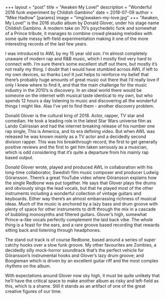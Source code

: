 +++
layout = "post"
title = "Awaken My Love!"
description = "Wonderful 2016 funk experiment by Childish Gambino"
date = 2018-07-09
author = "Mike Hadlow"
[params]
    image = "img/awaken-my-love.jpg"
+++
"Awaken, My Love!" is the 2016 studio album by Donald Glover, under his stage name Childish Gambino. A modern take on 70’s psychedelic funk and somewhat of a Prince tribute, it manages to combine crowd pleasing melodies with some quite messy left-field experimentation making it one of the more interesting records of the last few years.

I was introduced to AWL by my 15 year old son. I’m almost completely unaware of modern rap and R&B music, which I mostly find very hard to connect with. I’m sure there’s some excellent stuff out there, but mostly it’s not really my thing. I doubt that I would have stumbled across AWL if left to my own devices, so thanks Leo! It just helps to reinforce my belief that there’s probably huge amounts of great music out there that I’d really love if only I knew where to find it, and that the main challenge for the music industry in the 2010’s is discovery. In an ideal world there would be someone on the internet with musical taste identical to my own, but who spends 12 hours a day listening to music and discovering all the wonderful things I might like. Alas I’ve yet to find them - another discovery problem.

Donald Glover is the cultural king of 2018. Actor, rapper, TV star and comedian. He took a leading role in the latest Star Wars universe film as Lando Calrissian and had the internet breaking release of his number one rap single, This is America, and its era defining video. But when AWL was released he was known mainly as a TV actor and a decidedly second division rapper. This was his breakthrough record, the first to get generally positive reviews and the first to get him taken seriously as a musician, which is odd considering that it’s quite a departure from his mainly rap based output.

Donald Glover wrote, played and produced AWL in collaboration with his long-time collaborator, Swedish film music composer and producer Ludwig Göransson. There’s a great YouTube video where Göransson explains how the single Redbone was put together. He says that Glover plays the drums and obviously sings the lead vocals, but that he played most of the other instruments including a wonderful collection of vintage guitars and keyboards. Either way there’s an almost embarrassing richness of musical ideas. Much of the music is anchored by a lazy bass and drum groove with plenty of space for other instruments to drift through the mix in a cascade of bubbling monosynths and filtered guitars. Glover’s high, somewhat Prince-a-like vocals perfectly complement the laid back vibe. The whole thing is a feast for the ears, and a rare groove based recording that rewards sitting back and listening through headphones.

The stand out track is of course Redbone, based around a series of super catchy hooks over a slow funk groove. My other favourites are Zombies, a decidedly silly mock-horror soundtrack that’s the perfect vehicle for Göransson’s instrumental hooks and Glover’s lazy drum groove; and Boogieman which is driven by an excellent guitar riff and the most complex rhythms on the album.

With expectations around Glover now sky high, it must be quite unlikely that he’ll have the critical space to make another album as risky and left-field as this, which is a shame. Still it stands as an artifact of one of the great creative figures of our time.
